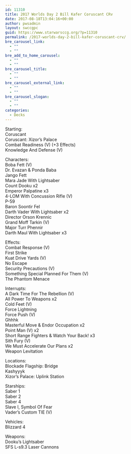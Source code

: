 ```yaml
---
id: 11310
title: 2017 Worlds Day 2 Bill Kafer Coruscant CRv
date: 2017-08-18T13:04:16+00:00
author: pwsadmin
layout: swccgpc
guid: https://www.starwarsccg.org/?p=11310
permalink: /2017-worlds-day-2-bill-kafer-coruscant-crv/
bre_carousel_link:
  - ""
  - ""
bre_add_to_home_carousel:
  - ""
  - ""
bre_carousel_title:
  - ""
  - ""
bre_carousel_external_link:
  - ""
  - ""
bre_carousel_slogan:
  - ""
  - ""
categories:
  - Decks
---
```

Starting:  
Coruscant  
Coruscant: Xizor&#8217;s Palace  
Combat Readiness (V) (+3 Effects)  
Knowledge And Defense (V)

Characters:  
Boba Fett (V)  
Dr. Evazan & Ponda Baba  
Jango Fett  
Mara Jade With Lightsaber  
Count Dooku x2  
Emperor Palpatine x3  
4-LOM With Concussion Rifle (V)  
P-59  
Baron Soontir Fel  
Darth Vader With Lightsaber x2  
Director Orson Krennic  
Grand Moff Tarkin (V)  
Major Turr Phennir  
Darth Maul With Lightsaber x3

Effects:  
Combat Response (V)  
First Strike  
Kuat Drive Yards (V)  
No Escape  
Security Precautions (V)  
Something Special Planned For Them (V)  
The Phantom Menace

Interrupts:  
A Dark Time For The Rebellion (V)  
All Power To Weapons x2  
Cold Feet (V)  
Force Lightning  
Force Push (V)  
Ghhhk  
Masterful Move & Endor Occupation x2  
Point Man (V) x2  
Short Range Fighters & Watch Your Back! x3  
Sith Fury (V)  
We Must Accelerate Our Plans x2  
Weapon Levitation

Locations:  
Blockade Flagship: Bridge  
Kashyyyk  
Xizor&#8217;s Palace: Uplink Station

Starships:  
Saber 1  
Saber 2  
Saber 4  
Slave I, Symbol Of Fear  
Vader&#8217;s Custom TIE (V)

Vehicles:  
Blizzard 4

Weapons:  
Dooku&#8217;s Lightsaber  
SFS L-s9.3 Laser Cannons